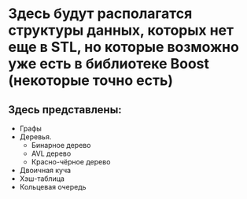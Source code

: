 # Здесь будут располагатся структуры данных, которых нет еще в STL, но которые возможно уже есть в библиотеке Boost (некоторые точно есть)
## Здесь представлены:
* Графы
* Деревья.
  * Бинарное дерево 
  * AVL дерево
  * Красно-чёрное дерево
* Двоичная куча
* Хэш-таблица
* Кольцевая очередь
